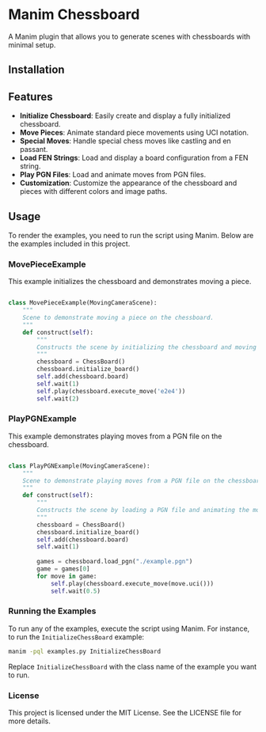 # Manim Chessboard

A Manim plugin that allows you to generate scenes with chessboards with minimal setup.


## Installation



## Features

- **Initialize Chessboard**: Easily create and display a fully initialized chessboard.
- **Move Pieces**: Animate standard piece movements using UCI notation.
- **Special Moves**: Handle special chess moves like castling and en passant.
- **Load FEN Strings**: Load and display a board configuration from a FEN string.
- **Play PGN Files**: Load and animate moves from PGN files.
- **Customization**: Customize the appearance of the chessboard and pieces with different colors and image paths.


## Usage

To render the examples, you need to run the script using Manim. Below are the examples included in this project.


### MovePieceExample
This example initializes the chessboard and demonstrates moving a piece.

```python

class MovePieceExample(MovingCameraScene):
    """
    Scene to demonstrate moving a piece on the chessboard.
    """
    def construct(self):
        """
        Constructs the scene by initializing the chessboard and moving a piece.
        """
        chessboard = ChessBoard()
        chessboard.initialize_board()
        self.add(chessboard.board)
        self.wait(1)
        self.play(chessboard.execute_move('e2e4'))
        self.wait(2)
```

### PlayPGNExample
This example demonstrates playing moves from a PGN file on the chessboard.

```python

class PlayPGNExample(MovingCameraScene):
    """
    Scene to demonstrate playing moves from a PGN file on the chessboard.
    """
    def construct(self):
        """
        Constructs the scene by loading a PGN file and animating the moves on the chessboard.
        """
        chessboard = ChessBoard()
        chessboard.initialize_board()
        self.add(chessboard.board)
        self.wait(1)
        
        games = chessboard.load_pgn("./example.pgn")
        game = games[0]
        for move in game:
            self.play(chessboard.execute_move(move.uci()))
            self.wait(0.5)
```

### Running the Examples
To run any of the examples, execute the script using Manim. For instance, to run the `InitializeChessBoard` example:

```sh
manim -pql examples.py InitializeChessBoard
```

Replace `InitializeChessBoard` with the class name of the example you want to run.

### License
This project is licensed under the MIT License. See the LICENSE file for more details.
